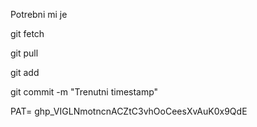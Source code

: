 Potrebni mi je 

git fetch 

git pull 

git add 

git commit -m "Trenutni timestamp"

PAT= 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